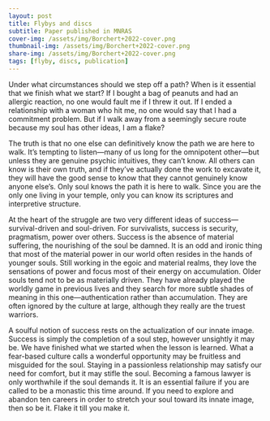 ```yaml
---
layout: post
title: Flybys and discs
subtitle: Paper published in MNRAS
cover-img: /assets/img/Borchert+2022-cover.png
thumbnail-img: /assets/img/Borchert+2022-cover.png
share-img: /assets/img/Borchert+2022-cover.png
tags: [flyby, discs, publication]
---
```


Under what circumstances should we step off a path? When is it essential that we finish what we start? If I bought a bag of peanuts and had an allergic reaction, no one would fault me if I threw it out. If I ended a relationship with a woman who hit me, no one would say that I had a commitment problem. But if I walk away from a seemingly secure route because my soul has other ideas, I am a flake?

The truth is that no one else can definitively know the path we are here to walk. It’s tempting to listen—many of us long for the omnipotent other—but unless they are genuine psychic intuitives, they can’t know. All others can know is their own truth, and if they’ve actually done the work to excavate it, they will have the good sense to know that they cannot genuinely know anyone else’s. Only soul knows the path it is here to walk. Since you are the only one living in your temple, only you can know its scriptures and interpretive structure.

At the heart of the struggle are two very different ideas of success—survival-driven and soul-driven. For survivalists, success is security, pragmatism, power over others. Success is the absence of material suffering, the nourishing of the soul be damned. It is an odd and ironic thing that most of the material power in our world often resides in the hands of younger souls. Still working in the egoic and material realms, they love the sensations of power and focus most of their energy on accumulation. Older souls tend not to be as materially driven. They have already played the worldly game in previous lives and they search for more subtle shades of meaning in this one—authentication rather than accumulation. They are often ignored by the culture at large, although they really are the truest warriors.

A soulful notion of success rests on the actualization of our innate image. Success is simply the completion of a soul step, however unsightly it may be. We have finished what we started when the lesson is learned. What a fear-based culture calls a wonderful opportunity may be fruitless and misguided for the soul. Staying in a passionless relationship may satisfy our need for comfort, but it may stifle the soul. Becoming a famous lawyer is only worthwhile if the soul demands it. It is an essential failure if you are called to be a monastic this time around. If you need to explore and abandon ten careers in order to stretch your soul toward its innate image, then so be it. Flake it till you make it.
